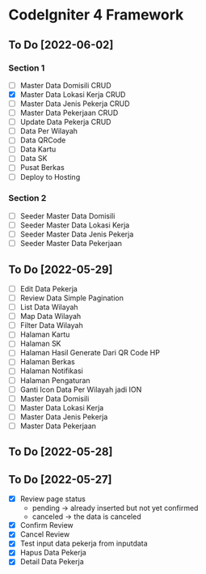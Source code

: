 # CodeIgniter 4 Framework

## To Do [2022-06-02]
### Section 1
- [ ] Master Data Domisili CRUD
- [x] Master Data Lokasi Kerja CRUD
- [ ] Master Data Jenis Pekerja CRUD
- [ ] Master Data Pekerjaan CRUD
- [ ] Update Data Pekerja CRUD
- [ ] Data Per Wilayah
- [ ] Data QRCode
- [ ] Data Kartu
- [ ] Data SK
- [ ] Pusat Berkas
- [ ] Deploy to Hosting
### Section 2
- [ ] Seeder Master Data Domisili
- [ ] Seeder Master Data Lokasi Kerja
- [ ] Seeder Master Data Jenis Pekerja
- [ ] Seeder Master Data Pekerjaan

## To Do [2022-05-29]
- [ ] Edit Data Pekerja
- [ ] Review Data Simple Pagination
- [ ] List Data Wilayah
- [ ] Map Data Wilayah
- [ ] Filter Data Wilayah
- [ ] Halaman Kartu
- [ ] Halaman SK
- [ ] Halaman Hasil Generate Dari QR Code HP
- [ ] Halaman Berkas
- [ ] Halaman Notifikasi
- [ ] Halaman Pengaturan
- [ ] Ganti Icon Data Per Wilayah jadi ION
- [ ] Master Data Domisili
- [ ] Master Data Lokasi Kerja
- [ ] Master Data Jenis Pekerja
- [ ] Master Data Pekerjaan

## To Do [2022-05-28]

## To Do [2022-05-27]
- [x] Review page status
    - pending -> already inserted but not yet confirmed
    - canceled -> the data is canceled
- [x] Confirm Review
- [x] Cancel Review
- [x] Test input data pekerja from inputdata
- [x] Hapus Data Pekerja
- [x] Detail Data Pekerja
